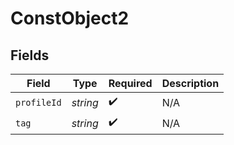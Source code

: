 # ConstObject2


## Fields

| Field              | Type               | Required           | Description        |
| ------------------ | ------------------ | ------------------ | ------------------ |
| `profileId`        | *string*           | :heavy_check_mark: | N/A                |
| `tag`              | *string*           | :heavy_check_mark: | N/A                |